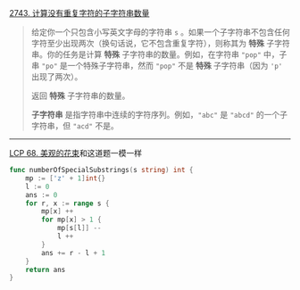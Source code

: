 [2743. 计算没有重复字符的子字符串数量](https://leetcode.cn/problems/count-substrings-without-repeating-character/)

> 给定你一个只包含小写英文字母的字符串 `s` 。如果一个子字符串不包含任何字符至少出现两次（换句话说，它不包含重复字符），则称其为 **特殊** 子字符串。你的任务是计算 **特殊** 子字符串的数量。例如，在字符串 `"pop"` 中，子串 `"po"` 是一个特殊子字符串，然而 `"pop"` 不是 **特殊** 子字符串（因为 `'p'` 出现了两次）。
>
> 返回 **特殊** 子字符串的数量。
>
> **子字符串** 是指字符串中连续的字符序列。例如，`"abc"` 是 `"abcd"` 的一个子字符串，但 `"acd"` 不是。

---

[LCP 68. 美观的花束](https://leetcode.cn/problems/1GxJYY/)和这道题一模一样

```go
func numberOfSpecialSubstrings(s string) int {
    mp := ['z' + 1]int{}
    l := 0
    ans := 0
    for r, x := range s {
        mp[x] ++
        for mp[x] > 1 {
            mp[s[l]] --
            l ++
        }
        ans += r - l + 1
    }
    return ans
}
```

